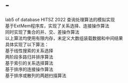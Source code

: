 # -
lab5 of database HITSZ 2022
查询处理算法的模拟实现   
基于ExtMem程序库，实现了关系选择、连接操作算法   
同时实现了集合的并、交、差操作算法   
以上算法均使用有限内存，未定义大数组装载数据和中间结果  
具体实现了以下算法：  
基于线性搜索的关系选择   
两阶段多路归并排序算法   
基于索引的关系选择算法  
基于排序的连接操作算法   
基于排序或散列的两趟扫描算法
